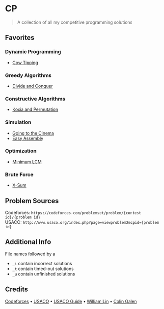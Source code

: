 # CP

> A collection of all my competitive programming solutions

## Favorites

### Dynamic Programming

- [Cow Tipping](https://github.com/mathletedev/cp/blob/main/USACO/689.cpp)

### Greedy Algorithms

- [Divide and Conquer](https://github.com/mathletedev/cp/blob/main/Codeforces/1762A.cpp)

### Constructive Algorithms

- [Koxia and Permutation](https://github.com/mathletedev/cp/blob/main/Codeforces/1770B.cpp)

### Simulation

- [Going to the Cinema](https://github.com/mathletedev/cp/blob/main/Codeforces/1781B.cpp)
- [Easy Assembly](https://github.com/mathletedev/cp/blob/main/Codeforces/1773E_e.cpp)

### Optimization

- [Minimum LCM](https://github.com/mathletedev/cp/blob/main/Codeforces/1765M.cpp)

### Brute Force

- [X-Sum](https://github.com/mathletedev/cp/blob/main/Codeforces/1676D.cpp)

## Problem Sources

Codeforces: `https://codeforces.com/problemset/problem/{contest id}/{problem id}`\
USACO: `http://www.usaco.org/index.php?page=viewproblem2&cpid={problem id}`

## Additional Info

File names followed by a
- `_i` contain incorrect solutions
- `_t` contain timed-out solutions
- `_u` contain unfinished solutions

## Credits

[Codeforces](https://codeforces.com) • [USACO](http://usaco.org) • [USACO Guide](https://usaco.guide) • [William Lin](https://www.youtube.com/channel/UCKuDLsO0Wwef53qdHPjbU2Q) • [Colin Galen](https://www.youtube.com/c/ColinGalen)
